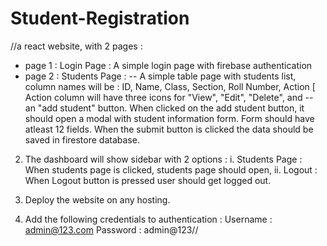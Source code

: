 # Student-Registration

//a react website, with 2 pages : 
- page 1 : Login Page : A simple login page with firebase authentication
- page 2 : Students Page : 
-- A simple table page with students list, column names will be : ID, Name, Class, Section, Roll Number, Action [ Action column will have three icons for "View", "Edit", "Delete", and 
-- an "add student" button. When clicked on the add student button, it should open a modal with student information form. Form should have atleast 12 fields. When the submit button is clicked the data should be saved in firestore database.

2. The dashboard will show sidebar with 2 options : 
i. Students Page : When students page is clicked, students page should open, 
ii. Logout : When Logout button is pressed user should get logged out.

3. Deploy the website on any hosting.

4. Add the following credentials to authentication : 
Username : admin@123.com
Password : admin@123//
